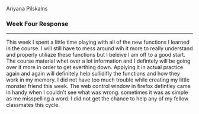 Ariyana Pilskalns

### Week Four Response

****

This week I spent a little time playing with all of the new functions I learned in the course. I will still have to mess around wih it more to really understand and properly utiliaze these functions but I beleive I am off to a good start.
The course material whet over a lot information and I defintely will be going over it more in order to get everthing down. Applying it in actual practice again and again will definitely help sullidifly the functions and how they work in my memory.
I did not have too much trouble while creating my little monster friend this week. The web control  window in firefox defintley came in handy when I couldn't see what was wrong. sometimes it was as simple as me misspelling a word. I did not get the chance to help any of my fellow classmates this cycle.

